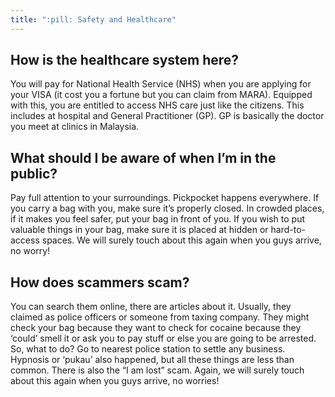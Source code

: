 ```yaml
---
title: ":pill: Safety and Healthcare"
---
```


## How is the healthcare system here?

You will pay for National Health Service (NHS) when you are applying for your VISA (it cost you a fortune but you can claim from MARA). Equipped with this, you are entitled to access NHS care just like the citizens. This includes at hospital and General Practitioner (GP). GP is basically the doctor you meet at clinics in Malaysia.

## What should I be aware of when I’m in the public?

Pay full attention to your surroundings. Pickpocket happens everywhere. If you carry a bag with you, make sure it’s properly closed. In crowded places, if it makes you feel safer, put your bag in front of you. If you wish to put valuable things in your bag, make sure it is placed at hidden or hard-to-access spaces. We will surely touch about this again when you guys arrive, no worry!

## How does scammers scam?

You can search them online, there are articles about it. Usually, they claimed as police officers or someone from taxing company. They might check your bag because they want to check for cocaine because they ‘could’ smell it or ask you to pay stuff or else you are going to be arrested. So, what to do? Go to nearest police station to settle any business. Hypnosis or ‘pukau’ also happened, but all these things are less than common. There is also the “I am lost” scam. Again, we will surely touch about this again when you guys arrive, no worries!
